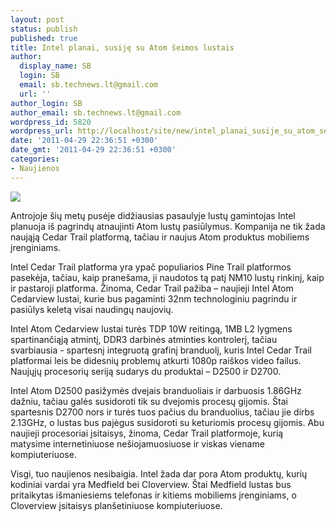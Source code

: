 ```yaml
---
layout: post
status: publish
published: true
title: Intel planai, susiję su Atom šeimos lustais
author:
  display_name: SB
  login: SB
  email: sb.technews.lt@gmail.com
  url: ''
author_login: SB
author_email: sb.technews.lt@gmail.com
wordpress_id: 5820
wordpress_url: http://localhost/site/new/intel_planai_susije_su_atom_seimos_lustais/
date: '2011-04-29 22:36:51 +0300'
date_gmt: '2011-04-29 22:36:51 +0300'
categories:
- Naujienos
---
```

<div class="imgright"><img src="http://technews.lt/upload/intel-atom-logo2.jpg"  /></div>
<p>Antrojoje šių metų pusėje didžiausias pasaulyje lustų gamintojas Intel planuoja iš pagrindų atnaujinti Atom lustų pasiūlymus. Kompanija ne tik žada naująją Cedar Trail platformą, tačiau ir naujus Atom produktus mobiliems įrenginiams.</p>
<p>Intel Cedar Trail platforma yra ypač populiarios Pine Trail platformos pasekėja, tačiau, kaip pranešama, ji naudotos tą patį NM10 lustų rinkinį, kaip ir pastaroji platforma. Žinoma, Cedar Trail pažiba – naujieji Intel Atom Cedarview lustai, kurie bus pagaminti 32nm technologiniu pagrindu ir pasiūlys keletą visai naudingų naujovių.</p>
<p>Intel Atom Cedarview lustai turės TDP 10W reitingą, 1MB L2 lygmens spartinančiąją atmintį, DDR3 darbinės atminties kontrolerį, tačiau svarbiausia - spartesnį integruotą grafinį branduolį, kuris Intel Cedar Trail platformai leis be didesnių problemų atkurti 1080p raiškos video failus. Naujųjų procesorių seriją sudarys du produktai – D2500 ir D2700.</p>
<p>Intel Atom D2500 pasižymės dvejais branduoliais ir darbuosis 1.86GHz dažniu, tačiau galės susidoroti tik su dvejomis procesų gijomis. Štai spartesnis D2700 nors ir turės tuos pačius du branduolius, tačiau jie dirbs 2.13GHz, o lustas bus pajėgus susidoroti su keturiomis procesų gijomis. Abu naujieji procesoriai įsitaisys, žinoma, Cedar Trail platformoje, kurią matysime internetiniuose nešiojamuosiuose ir viskas viename kompiuteriuose.</p>
<p>Visgi, tuo naujienos nesibaigia. Intel žada dar pora Atom produktų, kurių kodiniai vardai yra Medfield bei Cloverview. Štai Medfield lustas bus pritaikytas išmaniesiems telefonas ir kitiems mobiliems įrenginiams, o Cloverview įsitaisys planšetiniuose kompiuteriuose.<br /></p>

